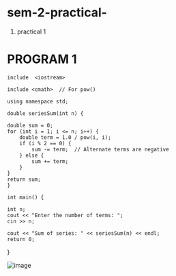 # sem-2-practical-
1) practical 1

# PROGRAM 1

    include  <iostream>

    include <cmath>  // For pow()

    using namespace std;

    double seriesSum(int n) {
   
    double sum = 0;
    for (int i = 1; i <= n; i++) {
        double term = 1.0 / pow(i, i);
        if (i % 2 == 0) {
            sum -= term;  // Alternate terms are negative
        } else {
            sum += term;
        }
    }
    return sum;
    }

    int main() {
  
    int n;
    cout << "Enter the number of terms: ";
    cin >> n;

    cout << "Sum of series: " << seriesSum(n) << endl;
    return 0;
}

![image](https://github.com/user-attachments/assets/9b4eeace-01db-4172-bcf8-fdd0c6f7a66f)

















